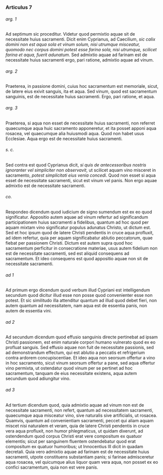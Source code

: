 ### Articulus 7

###### arg. 1
Ad septimum sic proceditur. Videtur quod permixtio aquae sit de necessitate huius sacramenti. Dicit enim Cyprianus, ad Caecilium, *sic calix domini non est aqua sola et vinum solum, nisi utrumque misceatur, quomodo nec corpus domini potest esse farina sola, nisi utrumque, scilicet farina et aqua, fuerit adunatum*. Sed admixtio aquae ad farinam est de necessitate huius sacramenti ergo, pari ratione, admixtio aquae ad vinum.

###### arg. 2
Praeterea, in passione domini, cuius hoc sacramentum est memoriale, sicut, de latere eius exivit sanguis, ita et aqua. Sed vinum, quod est sacramentum sanguinis, est de necessitate huius sacramenti. Ergo, pari ratione, et aqua.

###### arg. 3
Praeterea, si aqua non esset de necessitate huius sacramenti, non referret quaecumque aqua huic sacramento apponeretur, et ita posset apponi aqua rosacea, vel quaecumque alia huiusmodi aqua. Quod non habet usus Ecclesiae. Aqua ergo est de necessitate huius sacramenti.

###### s. c.
Sed contra est quod Cyprianus dicit, *si quis de antecessoribus nostris ignoranter vel simpliciter non observavit*, ut scilicet aquam vino misceret in sacramento, *potest simplicitati eius venia concedi*. Quod non esset si aqua esset de necessitate sacramenti, sicut est vinum vel panis. Non ergo aquae admixtio est de necessitate sacramenti.

###### co.
Respondeo dicendum quod iudicium de signo sumendum est ex eo quod significatur. Appositio autem aquae ad vinum refertur ad significandum participationem huius sacramenti a fidelibus, quantum ad hoc quod per aquam mixtam vino significatur populus adunatus Christo, ut dictum est. Sed et hoc ipsum quod de latere Christi pendentis in cruce aqua profluxit, ad idem refertur, quia per aquam significabatur ablutio peccatorum, quae fiebat per passionem Christi. Dictum est autem supra quod hoc sacramentum perficitur in consecratione materiae, usus autem fidelium non est de necessitate sacramenti, sed est aliquid consequens ad sacramentum. Et ideo consequens est quod appositio aquae non sit de necessitate sacramenti.

###### ad 1
Ad primum ergo dicendum quod verbum illud Cypriani est intelligendum secundum quod dicitur illud esse non posse quod convenienter esse non potest. Et sic similitudo illa attenditur quantum ad illud quod debet fieri, non autem quantum ad necessitatem, nam aqua est de essentia panis, non autem de essentia vini.

###### ad 2
Ad secundum dicendum quod effusio sanguinis directe pertinebat ad ipsam Christi passionem, est enim naturale corpori humano vulnerato quod ex eo profluat sanguis. Sed effusio aquae non fuit de necessitate passionis, sed ad demonstrandum effectum, qui est ablutio a peccatis et refrigerium contra ardorem concupiscentiae. Et ideo aqua non seorsum offertur a vino in hoc sacramento, sicut vinum seorsum offertur a pane, sed aqua offertur vino permixta, ut ostendatur quod vinum per se pertinet ad hoc sacramentum, tanquam de eius necessitate existens, aqua autem secundum quod adiungitur vino.

###### ad 3
Ad tertium dicendum quod, quia admixtio aquae ad vinum non est de necessitate sacramenti, non refert, quantum ad necessitatem sacramenti, quaecumque aqua misceatur vino, sive naturalis sive artificialis, ut rosacea. Quamvis, quantum ad convenientiam sacramenti, peccet qui aliam aquam miscet nisi naturalem et veram, quia de latere Christi pendentis in cruce vera aqua profluxit, non humor phlegmaticus, ut quidam dixerunt, ad ostendendum quod corpus Christi erat vere compositum ex quatuor elementis; sicut per sanguinem fluentem ostendebatur quod erat compositum ex quatuor humoribus; ut Innocentius III dicit in quadam decretali. Quia vero admixtio aquae ad farinam est de necessitate huius sacramenti, utpote constituens substantiam panis; si farinae admisceretur aqua rosacea, vel quicumque alius liquor quam vera aqua, non posset ex eo confici sacramentum, quia non est vere panis.

